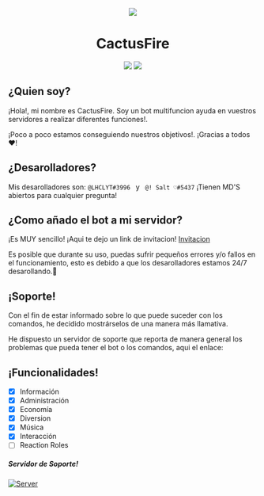 
<p  align="center">
<img  src="https://media.discordapp.net/attachments/740042085733761034/758328822323085332/descarga-6_1.png?width=360&height=360">
</p>
<h1  align="center">CactusFire</h1>
<p  align="center">
<a  href="https://cactusfire.thcommunity.xyz"><img  src="https://img.shields.io/static/v1?label=Site&message=CactusFire&color=2d572c"></a>
<a href="TWITTER"><img src="https://img.shields.io/twitter/follow/cactusfire?style=social"></a>
</p>

## ¿Quien soy?

¡Hola!, mi nombre es CactusFire. Soy un bot multifuncion ayuda en vuestros servidores a realizar diferentes funciones!.

¡Poco a poco estamos conseguiendo nuestros objetivos!. ¡Gracias a todos ❤!

## ¿Desarolladores?

Mis desarolladores son:  `@LHCLYT#3996 ` y ` @! Salt ♡#5437`
¡Tienen MD'S abiertos para cualquier pregunta!

## ¿Como añado el bot a mi servidor?

¡Es MUY sencillo! ¡Aqui te dejo un link de invitacion! [Invitacion](https://discordapp.com/oauth2/authorize?client_id=543567770579894272&scope=bot&permissions=8)

Es posible que durante su uso, puedas sufrir pequeños errores y/o fallos en el funcionamiento, esto es debido a que los desarolladores estamos 24/7 desarollando.💜

## ¡Soporte!

Con el fin de estar informado sobre lo que puede suceder con los comandos, he decidido mostrárselos de una manera más llamativa.

He dispuesto un servidor de soporte que reporta de manera general los problemas que pueda tener el bot o los comandos, aqui el enlace:

## ¡Funcionalidades!

 - [x] Información
 - [x] Administración
 - [x]  Economía
 - [x]  Diversion
 - [x] Música
 - [x] Interacción
 - [ ]  Reaction Roles
 
##### Servidor de Soporte!
[![Server](https://discordapp.com/api/guilds/551632213767094272/embed.png?style=banner2)](https://discord.gg/wuRfqxS)
